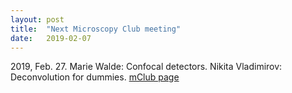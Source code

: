 ```yaml
---
layout: post
title:  "Next Microscopy Club meeting"
date:   2019-02-07    
---
```

2019, Feb. 27.
Marie Walde: Confocal detectors. Nikita Vladimirov: Deconvolution for dummies. [mClub page](http://preibischlab.mdc-berlin.de/microscopy-club/)

